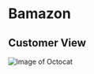 # Bamazon

## Customer View

![Image of Octocat](https://menelik7.github.io/Bamazon/images/github-128.png)